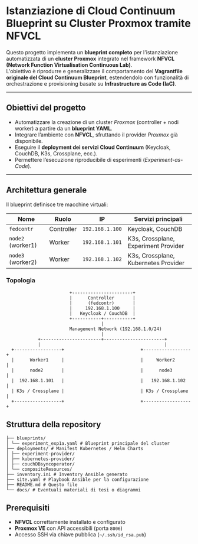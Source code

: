 # Istanziazione di Cloud Continuum Blueprint su Cluster Proxmox tramite NFVCL

Questo progetto implementa un **blueprint completo** per l'istanziazione automatizzata di un **cluster Proxmox** integrato nel framework **NFVCL (Network Function Virtualisation Continuous Lab)**.  
L'obiettivo è riprodurre e generalizzare il comportamento del **Vagrantfile originale del Cloud Continuum Blueprint**, estendendolo con funzionalità di orchestrazione e provisioning basate su **Infrastructure as Code (IaC)**.

---

## Obiettivi del progetto

- Automatizzare la creazione di un cluster *Proxmox* (controller + nodi worker) a partire da un **blueprint YAML**.
- Integrare l’ambiente con **NFVCL**, sfruttando il provider *Proxmox* già disponibile.
- Eseguire il **deployment dei servizi Cloud Continuum** (Keycloak, CouchDB, K3s, Crossplane, ecc.).
- Permettere l’esecuzione riproducibile di esperimenti (*Experiment-as-Code*).

---

## Architettura generale

Il blueprint definisce tre macchine virtuali:

| Nome              | Ruolo      | IP              | Servizi principali                   |
|-------------------|------------|-----------------|--------------------------------------|
| `fedcontr`        | Controller | `192.168.1.100` | Keycloak, CouchDB                    |
| `node2` (worker1) | Worker     | `192.168.1.101` | K3s, Crossplane, Experiment Provider |
| `node3` (worker2) | Worker     | `192.168.1.102` | K3s, Crossplane, Kubernetes Provider |

### Topologia

                            +-----------------------+
                            |      Controller       |
                            |      (fedcontr)       |
                            |     192.168.1.100     |
                            |   Keycloak / CouchDB  |
                            +-----------+-----------+
                                        |
                            Management Network (192.168.1.0/24)
                                        |
                +-----------------------+-----------------------+
                |                                               |
      +------------------+                             +------------------+
      |      Worker1     |                             |     Worker2      |
      |      node2       |                             |      node3       |
      |  192.168.1.101   |                             |   192.168.1.102  |
      | K3s / Crossplane |                             | K3s / Crossplane |
      +------------------+                             +------------------+

## Struttura della repository
```
├── blueprints/
│ └── experiment_exp1a.yaml # Blueprint principale del cluster
├── deployments/ # Manifest Kubernetes / Helm Charts
│ ├── experiment-provider/
│ ├── kubernetes-provider/
│ ├── couchDBsyncoperator/
│ └── compositeResources/
├── inventory.ini # Inventory Ansible generato
├── site.yaml # Playbook Ansible per la configurazione
├── README.md # Questo file
└── docs/ # Eventuali materiali di tesi o diagrammi
```


## Prerequisiti
- **NFVCL** correttamente installato e configurato  
- **Proxmox VE** con API accessibili (porta `8006`)  
- Accesso SSH via chiave pubblica (`~/.ssh/id_rsa.pub`)  